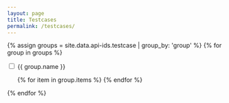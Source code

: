 ```yaml
---
layout: page
title: Testcases
permalink: /testcases/
---
```


{% assign groups = site.data.api-ids.testcase | group_by: 'group' %}
{% for group in groups %}
<div class="collapsable">
    <input id="{{ group.name }}" class="toggle" type="checkbox">
    <label for="{{ group.name }}" class="lbl-toggle">{{ group.name }}</label>
    <div class="collapsable-content">    
        <ul class="col2">
            {% for item in group.items %}
            {% endfor %}
        </ul>
    </div>
</div>
{% endfor %}
